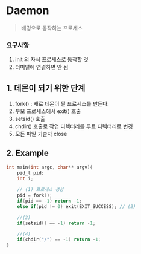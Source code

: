 ﻿# Daemon
> 배경으로 동작하는 프로세스

### 요구사항
1. init 의 자식 프로세스로 동작할 것
2. 터미널에 연결하면 안 됨

## 1. 데몬이 되기 위한 단계
1) fork() : 새로 데몬이 될 프로세스를 만든다.
2) 부모 프로세스에서 exit() 호출
3) setsid() 호출
4) chdir() 호출로 작업 디렉터리를 루트 디렉터리로 변경
5) 모든 파일 기술자 close

## 2. Example
```c
int main(int argc, char** argv){
	pid_t pid;
	int i;
	
	// (1) 프로세스 생성
	pid = fork();
	if(pid == -1) return -1;
	else if(pid != 0) exit(EXIT_SUCCESS); // (2)

	//(3)
	if(setsid() == -1) return -1;

	//(4)
	if(chdir("/") == -1) return -1;
}
```